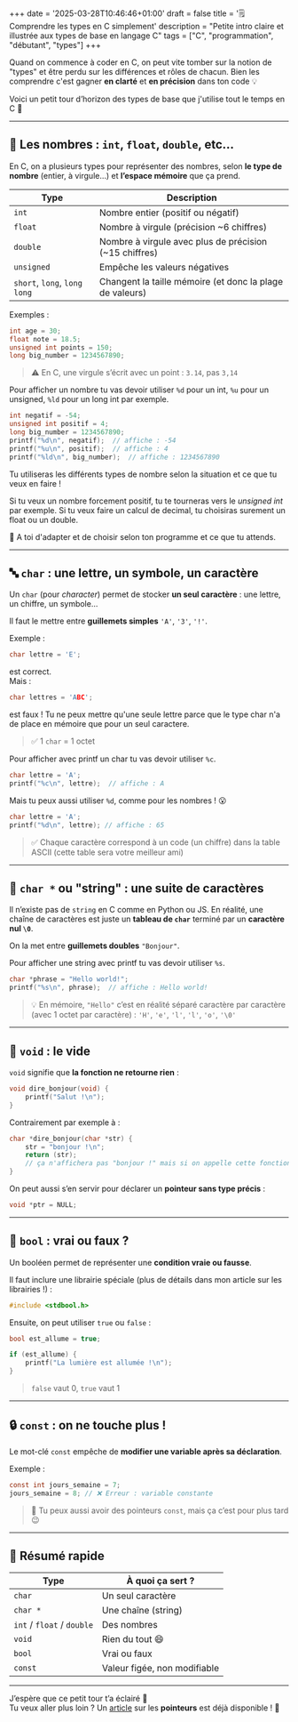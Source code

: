 +++
date = '2025-03-28T10:46:46+01:00'
draft = false
title = '🗒️ Comprendre les types en C simplement'
description = "Petite intro claire et illustrée aux types de base en langage C"
tags = ["C", "programmation", "débutant", "types"]
+++

Quand on commence à coder en C, on peut vite tomber sur la notion de "types" et être perdu sur les différences et rôles de chacun. Bien les comprendre c'est gagner **en clarté** et **en précision** dans ton code 💡

Voici un petit tour d’horizon des types de base que j'utilise tout le temps en C 🧵

---

## 🔢 Les nombres : `int`, `float`, `double`, etc...

En C, on a plusieurs types pour représenter des nombres, selon **le type de nombre** (entier, à virgule…) et **l’espace mémoire** que ça prend.

| Type        | Description |
|-------------|-------------|
| `int`       | Nombre entier (positif ou négatif) |
| `float`     | Nombre à virgule (précision ~6 chiffres) |
| `double`    | Nombre à virgule avec plus de précision (~15 chiffres) |
| `unsigned`  | Empêche les valeurs négatives |
| `short`, `long`, `long long` | Changent la taille mémoire (et donc la plage de valeurs) |

Exemples :
```c
int age = 30;
float note = 18.5;
unsigned int points = 150;
long big_number = 1234567890;
```

> ⚠️ En C, une virgule s’écrit avec un point : `3.14`, pas `3,14`

Pour afficher un nombre tu vas devoir utiliser `%d` pour un int, `%u` pour un unsigned, `%ld` pour un long int par exemple.
```c
int negatif = -54;
unsigned int positif = 4;
long big_number = 1234567890;  
printf("%d\n", negatif);  // affiche : -54
printf("%u\n", positif);  // affiche : 4
printf("%ld\n", big_number);  // affiche : 1234567890
```

Tu utiliseras les différents types de nombre selon la situation et ce que tu veux en faire !  

Si tu veux un nombre forcement positif, tu te tourneras vers le *unsigned int* par exemple.
Si tu veux faire un calcul de decimal, tu choisiras surement un float ou un double.

💭 A toi d'adapter et de choisir selon ton programme et ce que tu attends.

---  

## 🔤 `char` : une lettre, un symbole, un caractère

Un `char` (pour *character*) permet de stocker **un seul caractère** : une lettre, un chiffre, un symbole...

Il faut le mettre entre **guillemets simples** `'A'`, `'3'`, `'!'`.

Exemple :
```c
char lettre = 'E';
```
est correct.  
Mais :
```c
char lettres = 'ABC';
```
est faux ! Tu ne peux mettre qu'une seule lettre parce que le type char n'a de place en mémoire que pour un seul caractere.

> ✅ 1 `char` = 1 octet  

Pour afficher avec printf un char tu vas devoir utiliser `%c`.
```c
char lettre = 'A';
printf("%c\n", lettre);  // affiche : A
```

Mais tu peux aussi utiliser `%d`, comme pour les nombres ! 😮
```c
char lettre = 'A';
printf("%d\n", lettre); // affiche : 65
```  

> ✅ Chaque caractère correspond à un code (un chiffre) dans la table ASCII (cette table sera votre meilleur ami)

---

## 🧵 `char *` ou "string" : une suite de caractères

Il n’existe pas de `string` en C comme en Python ou JS. En réalité, une chaîne de caractères est juste un **tableau de `char`** terminé par un **caractère nul `\0`**.

On la met entre **guillemets doubles** `"Bonjour"`.  

Pour afficher une string avec printf tu vas devoir utiliser `%s`.
```c
char *phrase = "Hello world!";
printf("%s\n", phrase);  // affiche : Hello world!
```

> 💡 En mémoire, `"Hello"` c’est en réalité séparé caractère par caractère (avec 1 octet par caractère) : `'H'`, `'e'`, `'l'`, `'l'`, `'o'`, `'\0'`


---

## 🚫 `void` : le vide

`void` signifie que **la fonction ne retourne rien** :

```c
void dire_bonjour(void) {
    printf("Salut !\n");
}
```

Contrairement par exemple à :  
```c
char *dire_bonjour(char *str) {
    str = "bonjour !\n";
    return (str);
    // ça n'affichera pas "bonjour !" mais si on appelle cette fonction ailleurs on pourra l'afficher
}
```

On peut aussi s’en servir pour déclarer un **pointeur sans type précis** :
```c
void *ptr = NULL;
```

---

## 🔁 `bool` : vrai ou faux ?

Un booléen permet de représenter une **condition vraie ou fausse**.

Il faut inclure une librairie spéciale (plus de détails dans mon article sur les librairies !) :
```c
#include <stdbool.h>
```

Ensuite, on peut utiliser `true` ou `false` :
```c
bool est_allume = true;

if (est_allume) {
    printf("La lumière est allumée !\n");
}
```

> `false` vaut 0, `true` vaut 1

---

## 🔒 `const` : on ne touche plus !

Le mot-clé `const` empêche de **modifier une variable après sa déclaration**.

Exemple :
```c
const int jours_semaine = 7;
jours_semaine = 8; // ❌ Erreur : variable constante
```

> 🧠 Tu peux aussi avoir des pointeurs `const`, mais ça c’est pour plus tard 😉

---

## 🧠 Résumé rapide

| Type     | À quoi ça sert ? |
|----------|------------------|
| `char`   | Un seul caractère |
| `char *` | Une chaîne (string) |
| `int` / `float` / `double` | Des nombres |
| `void`   | Rien du tout 😄 |
| `bool`   | Vrai ou faux |
| `const`  | Valeur figée, non modifiable |

---

J’espère que ce petit tour t’a éclairé 🔦  
Tu veux aller plus loin ? Un [article](./pointeurs-en-c.md) sur les **pointeurs** est déjà disponible ! 🔗
